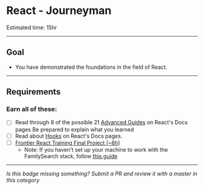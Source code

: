 # React - Journeyman

Estimated time: 15hr

-----

## Goal
- You have demonstrated the foundations in the field of React.
-----

## Requirements

### Earn all of these:
  - [ ] Read through 8 of the possible 21 [Advanced Guides](https://reactjs.org/docs/accessibility.html) on React's Docs pages 
    Be prepared to explain what you learned
  - [ ] Read about [Hooks](https://reactjs.org/docs/hooks-intro.html) on React's Docs pages.
  - [ ] [Frontier React Training Final Project (~8h)](_micro_final_project.md)
    - Note: If you haven't set up your machine to work with the FamilySearch stack, follow [this guide](https://www.familysearch.org/frontier/docs/start/setup)

-----

  *Is this badge missing something? Submit a PR and review it with a master in this category*
